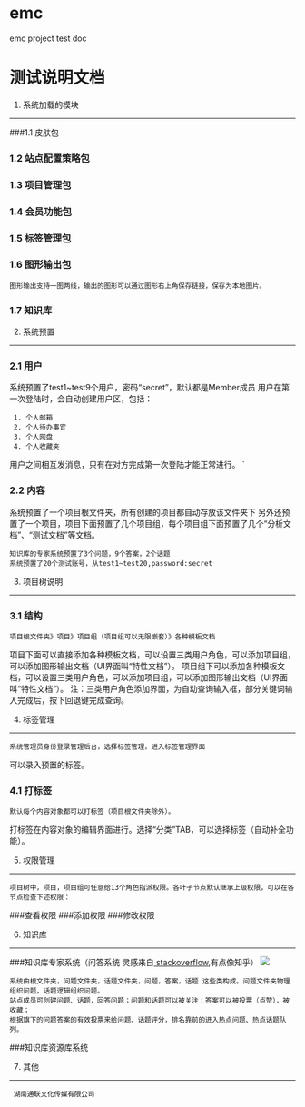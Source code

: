 # emc
emc project test doc

测试说明文档
===============

1.	系统加载的模块
------------------

###1.1	皮肤包
  
### 1.2	站点配置策略包
  
### 1.3	项目管理包
  
### 1.4	会员功能包
  
### 1.5	标签管理包
  
### 1.6	图形输出包

    图形输出支持一图两线，输出的图形可以通过图形右上角保存链接，保存为本地图片。
    
### 1.7	知识库

2.	系统预置
------------

### 2.1	用户
  
   系统预置了test1~test9个用户，密码“secret”，默认都是Member成员
用户在第一次登陆时，会自动创建用户区，包括：

     1.	个人邮箱
     2.	个人待办事宜
     3.	个人网盘
     4.	个人收藏夹
    
   用户之间相互发消息，只有在对方完成第一次登陆才能正常进行。
`
### 2.2	内容
  
  
   系统预置了一个项目根文件夹，所有创建的项目都自动存放该文件夹下
另外还预置了一个项目，项目下面预置了几个项目组，每个项目组下面预置了几个“分析文档”、“测试文档”等文档。

    知识库的专家系统预置了3个问题，9个答案，2个话题
    系统预置了20个测试账号，从test1~test20,password:secret

3.	项目树说明
----------------

### 3.1	结构
  
    项目根文件夹》项目》项目组（项目组可以无限嵌套）》各种模板文档
项目下面可以直接添加各种模板文档，可以设置三类用户角色，可以添加项目组，可以添加图形输出文档（UI界面叫“特性文档”）。
项目组下可以添加各种模板文档，可以设置三类用户角色，可以添加项目组，可以添加图形输出文档（UI界面叫“特性文档”）。
注：三类用户角色添加界面，为自动查询输入框，部分关键词输入完成后，按下回退键完成查询。

4.	标签管理
-------------

    系统管理员身份登录管理后台，选择标签管理，进入标签管理界面
可以录入预置的标签。

### 4.1	打标签
  
    默认每个内容对象都可以打标签（项目根文件夹除外）。
打标签在内容对象的编辑界面进行。选择“分类”TAB，可以选择标签（自动补全功能）。

5. 权限管理
-------------
    项目树中，项目，项目组可任意给13个角色指派权限。各叶子节点默认继承上级权限，可以在各节点检查下述权限：

###查看权限
###添加权限
###修改权限

6. 知识库
------------
###知识库专家系统（问答系统 灵感来自[ stackoverflow](http://stackoverflow.com/),有点像知乎）
![](https://github.com/adam18975257327/emc/blob/master/images/enckb.png) 

    系统由根文件夹，问题文件夹，话题文件夹，问题，答案，话题 这些类构成。问题文件夹物理组织问题，话题逻辑组织问题。
    站点成员可创建问题、话题，回答问题；问题和话题可以被关注；答案可以被投票（点赞），被收藏；
    根据旗下的问题答案的有效投票来给问题、话题评分，排名靠前的进入热点问题、热点话题队列。
###知识库资源库系统

7. 其他
----------






                                                  
     湖南通联文化传媒有限公司

